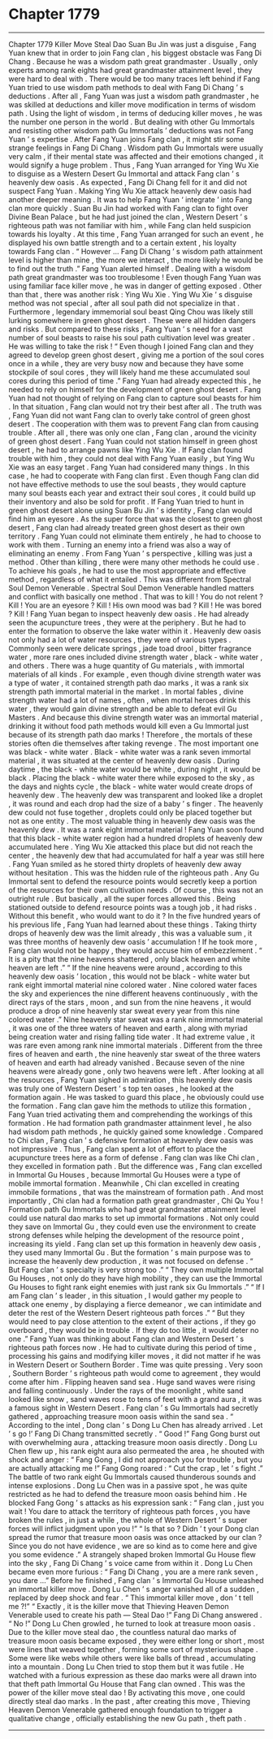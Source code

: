 
# Chapter 1779


---

Chapter 1779 Killer Move Steal Dao
Suan Bu Jin was just a disguise , Fang Yuan knew that in order to join Fang clan , his biggest obstacle was Fang Di Chang .
Because he was a wisdom path great grandmaster .
Usually , only experts among rank eights had great grandmaster attainment level , they were hard to deal with .
There would be too many traces left behind if Fang Yuan tried to use wisdom path methods to deal with Fang Di Chang ’ s deductions . After all , Fang Yuan was just a wisdom path grandmaster , he was skilled at deductions and killer move modification in terms of wisdom path .
Using the light of wisdom , in terms of deducing killer moves , he was the number one person in the world .
But dealing with other Gu Immortals and resisting other wisdom path Gu Immortals ’ deductions was not Fang Yuan ’ s expertise .
After Fang Yuan joins Fang clan , it might stir some strange feelings in Fang Di Chang .
Wisdom path Gu Immortals were usually very calm , if their mental state was affected and their emotions changed , it would signify a huge problem .
Thus , Fang Yuan arranged for Ying Wu Xie to disguise as a Western Desert Gu Immortal and attack Fang clan ’ s heavenly dew oasis .
As expected , Fang Di Chang fell for it and did not suspect Fang Yuan .
Making Ying Wu Xie attack heavenly dew oasis had another deeper meaning .
It was to help Fang Yuan ‘ integrate ’ into Fang clan more quickly .
Suan Bu Jin had worked with Fang clan to fight over Divine Bean Palace , but he had just joined the clan , Western Desert ’ s righteous path was not familiar with him , while Fang clan held suspicion towards his loyalty .
At this time , Fang Yuan arranged for such an event , he displayed his own battle strength and to a certain extent , his loyalty towards Fang clan .
“ However … Fang Di Chang ’ s wisdom path attainment level is higher than mine , the more we interact , the more likely he would be to find out the truth .” Fang Yuan alerted himself .
Dealing with a wisdom path great grandmaster was too troublesome !
Even though Fang Yuan was using familiar face killer move , he was in danger of getting exposed .
Other than that , there was another risk : Ying Wu Xie .
Ying Wu Xie ’ s disguise method was not special , after all soul path did not specialize in that . Furthermore , legendary immemorial soul beast Qing Chou was likely still lurking somewhere in green ghost desert .
These were all hidden dangers and risks .
But compared to these risks , Fang Yuan ’ s need for a vast number of soul beasts to raise his soul path cultivation level was greater .
He was willing to take the risk !
“ Even though I joined Fang clan and they agreed to develop green ghost desert , giving me a portion of the soul cores once in a while , they are very busy now and because they have some stockpile of soul cores , they will likely hand me these accumulated soul cores during this period of time .”
Fang Yuan had already expected this , he needed to rely on himself for the development of green ghost desert .
Fang Yuan had not thought of relying on Fang clan to capture soul beasts for him . In that situation , Fang clan would not try their best after all .
The truth was , Fang Yuan did not want Fang clan to overly take control of green ghost desert .
The cooperation with them was to prevent Fang clan from causing trouble . After all , there was only one clan , Fang clan , around the vicinity of green ghost desert .
Fang Yuan could not station himself in green ghost desert , he had to arrange pawns like Ying Wu Xie . If Fang clan found trouble with him , they could not deal with Fang Yuan easily , but Ying Wu Xie was an easy target .
Fang Yuan had considered many things .
In this case , he had to cooperate with Fang clan first .
Even though Fang clan did not have effective methods to use the soul beasts , they would capture many soul beasts each year and extract their soul cores , it could build up their inventory and also be sold for profit .
If Fang Yuan tried to hunt in green ghost desert alone using Suan Bu Jin ’ s identity , Fang clan would find him an eyesore .
As the super force that was the closest to green ghost desert , Fang clan had already treated green ghost desert as their own territory .
Fang Yuan could not eliminate them entirely , he had to choose to work with them . Turning an enemy into a friend was also a way of eliminating an enemy .
From Fang Yuan ’ s perspective , killing was just a method .
Other than killing , there were many other methods he could use .
To achieve his goals , he had to use the most appropriate and effective method , regardless of what it entailed .
This was different from Spectral Soul Demon Venerable .
Spectral Soul Demon Venerable handled matters and conflict with basically one method .
That was to kill !
You do not relent ? Kill !
You are an eyesore ? Kill !
His own mood was bad ? Kill !
He was bored ? Kill !
Fang Yuan began to inspect heavenly dew oasis .
He had already seen the acupuncture trees , they were at the periphery . But he had to enter the formation to observe the lake water within it .
Heavenly dew oasis not only had a lot of water resources , they were of various types .
Commonly seen were delicate springs , jade toad drool , bitter fragrance water , more rare ones included divine strength water , black - white water , and others .
There was a huge quantity of Gu materials , with immortal materials of all kinds .
For example , even though divine strength water was a type of water , it contained strength path dao marks , it was a rank six strength path immortal material in the market .
In mortal fables , divine strength water had a lot of names , often , when mortal heroes drink this water , they would gain divine strength and be able to defeat evil Gu Masters .
And because this divine strength water was an immortal material , drinking it without food path methods would kill even a Gu Immortal just because of its strength path dao marks !
Therefore , the mortals of these stories often die themselves after taking revenge .
The most important one was black - white water .
Black - white water was a rank seven immortal material , it was situated at the center of heavenly dew oasis .
During daytime , the black - white water would be white , during night , it would be black .
Placing the black - white water there while exposed to the sky , as the days and nights cycle , the black - white water would create drops of heavenly dew .
The heavenly dew was transparent and looked like a droplet , it was round and each drop had the size of a baby ’ s finger .
The heavenly dew could not fuse together , droplets could only be placed together but not as one entity .
The most valuable thing in heavenly dew oasis was the heavenly dew .
It was a rank eight immortal material !
Fang Yuan soon found that this black - white water region had a hundred droplets of heavenly dew accumulated here .
Ying Wu Xie attacked this place but did not reach the center , the heavenly dew that had accumulated for half a year was still here .
Fang Yuan smiled as he stored thirty droplets of heavenly dew away without hesitation .
This was the hidden rule of the righteous path .
Any Gu Immortal sent to defend the resource points would secretly keep a portion of the resources for their own cultivation needs .
Of course , this was not an outright rule .
But basically , all the super forces allowed this .
Being stationed outside to defend resource points was a tough job , it had risks . Without this benefit , who would want to do it ?
In the five hundred years of his previous life , Fang Yuan had learned about these things . Taking thirty drops of heavenly dew was the limit already , this was a valuable sum , it was three months of heavenly dew oasis ’ accumulation ! If he took more , Fang clan would not be happy , they would accuse him of embezzlement .
“ It is a pity that the nine heavens shattered , only black heaven and white heaven are left .”
“ If the nine heavens were around , according to this heavenly dew oasis ’ location , this would not be black - white water but rank eight immortal material nine colored water . Nine colored water faces the sky and experiences the nine different heavens continuously , with the direct rays of the stars , moon , and sun from the nine heavens , it would produce a drop of nine heavenly star sweat every year from this nine colored water .”
Nine heavenly star sweat was a rank nine immortal material , it was one of the three waters of heaven and earth , along with myriad being creation water and rising falling tide water . It had extreme value , it was rare even among rank nine immortal materials .
Different from the three fires of heaven and earth , the nine heavenly star sweat of the three waters of heaven and earth had already vanished .
Because seven of the nine heavens were already gone , only two heavens were left .
After looking at all the resources , Fang Yuan sighed in admiration , this heavenly dew oasis was truly one of Western Desert ’ s top ten oases , he looked at the formation again .
He was tasked to guard this place , he obviously could use the formation .
Fang clan gave him the methods to utilize this formation , Fang Yuan tried activating them and comprehending the workings of this formation .
He had formation path grandmaster attainment level , he also had wisdom path methods , he quickly gained some knowledge .
Compared to Chi clan , Fang clan ’ s defensive formation at heavenly dew oasis was not impressive . Thus , Fang clan spent a lot of effort to place the acupuncture trees here as a form of defense .
Fang clan was like Chi clan , they excelled in formation path .
But the difference was , Fang clan excelled in Immortal Gu Houses , because Immortal Gu Houses were a type of mobile immortal formation .
Meanwhile , Chi clan excelled in creating immobile formations , that was the mainstream of formation path .
And most importantly , Chi clan had a formation path great grandmaster , Chi Qu You !
Formation path Gu Immortals who had great grandmaster attainment level could use natural dao marks to set up immortal formations . Not only could they save on Immortal Gu , they could even use the environment to create strong defenses while helping the development of the resource point , increasing its yield .
Fang clan set up this formation in heavenly dew oasis , they used many Immortal Gu . But the formation ’ s main purpose was to increase the heavenly dew production , it was not focused on defense .
“ But Fang clan ’ s specialty is very strong too .”
“ They own multiple Immortal Gu Houses , not only do they have high mobility , they can use the Immortal Gu Houses to fight rank eight enemies with just rank six Gu Immortals .”
“ If I am Fang clan ’ s leader , in this situation , I would gather my people to attack one enemy , by displaying a fierce demeanor , we can intimidate and deter the rest of the Western Desert righteous path forces .”
“ But they would need to pay close attention to the extent of their actions , if they go overboard , they would be in trouble . If they do too little , it would deter no one .”
Fang Yuan was thinking about Fang clan and Western Desert ’ s righteous path forces now .
He had to cultivate during this period of time , processing his gains and modifying killer moves , it did not matter if he was in Western Desert or Southern Border .
Time was quite pressing .
Very soon , Southern Border ’ s righteous path would come to agreement , they would come after him .
Flipping heaven sand sea .
Huge sand waves were rising and falling continuously . Under the rays of the moonlight , white sand looked like snow , sand waves rose to tens of feet with a grand aura , it was a famous sight in Western Desert .
Fang clan ’ s Gu Immortals had secretly gathered , approaching treasure moon oasis within the sand sea .
“ According to the intel , Dong clan ’ s Dong Lu Chen has already arrived . Let ’ s go !’ Fang Di Chang transmitted secretly .
“ Good !” Fang Gong burst out with overwhelming aura , attacking treasure moon oasis directly .
Dong Lu Chen flew up , his rank eight aura also permeated the area , he shouted with shock and anger : “ Fang Gong , I did not approach you for trouble , but you are actually attacking me !”
Fang Gong roared : “ Cut the crap , let ’ s fight .”
The battle of two rank eight Gu Immortals caused thunderous sounds and intense explosions .
Dong Lu Chen was in a passive spot , he was quite restricted as he had to defend the treasure moon oasis behind him .
He blocked Fang Gong ’ s attacks as his expression sank : “ Fang clan , just you wait ! You dare to attack the territory of righteous path forces , you have broken the rules , in just a while , the whole of Western Desert ’ s super forces will inflict judgment upon you !”
“ Is that so ? Didn ’ t your Dong clan spread the rumor that treasure moon oasis was once attacked by our clan ? Since you do not have evidence , we are so kind as to come here and give you some evidence .” A strangely shaped broken Immortal Gu House flew into the sky , Fang Di Chang ’ s voice came from within it .
Dong Lu Chen became even more furious : “ Fang Di Chang , you are a mere rank seven , you dare …”
Before he finished , Fang clan ’ s Immortal Gu House unleashed an immortal killer move .
Dong Lu Chen ’ s anger vanished all of a sudden , replaced by deep shock and fear .
“ This immortal killer move , don ’ t tell me ?!”
“ Exactly , it is the killer move that Thieving Heaven Demon Venerable used to create his path — Steal Dao !” Fang Di Chang answered .
“ No !” Dong Lu Chen growled , he turned to look at treasure moon oasis .
Due to the killer move steal dao , the countless natural dao marks of treasure moon oasis became exposed , they were either long or short , most were lines that weaved together , forming some sort of mysterious shape . Some were like webs while others were like balls of thread , accumulating into a mountain .
Dong Lu Chen tried to stop them but it was futile .
He watched with a furious expression as these dao marks were all drawn into that theft path Immortal Gu House that Fang clan owned .
This was the power of the killer move steal dao !
By activating this move , one could directly steal dao marks .
In the past , after creating this move , Thieving Heaven Demon Venerable gathered enough foundation to trigger a qualitative change , officially establishing the new Gu path , theft path .

---

